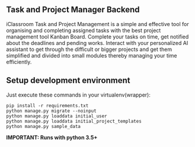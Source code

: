 ## Task and Project Manager Backend
iClassroom Task and Project Management is a simple and effective tool for organising and completing assigned tasks with the best project management tool Kanban Board. Complete your tasks on time, get notified about the deadlines and pending works. Interact with your personalized AI assistant to get through the difficult or bigger projects and get them simplified and divided into small modules thereby managing your time efficiently.
## Setup development environment ##

Just execute these commands in your virtualenv(wrapper):

```
pip install -r requirements.txt
python manage.py migrate --noinput
python manage.py loaddata initial_user
python manage.py loaddata initial_project_templates
python manage.py sample_data
```

**IMPORTANT: Runs with python 3.5+**


